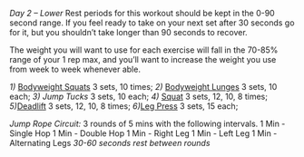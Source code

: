 *Day 2 – Lower*
Rest periods for this workout should be kept in the 0-90 second range. If you feel ready to take on your next set after 30 seconds go for it, but you shouldn’t take longer than 90 seconds to recover.

The weight you will want to use for each exercise will fall in the 70-85% range of your 1 rep max, and you’ll want to increase the weight you use from week to week whenever able.

*1)* [Bodyweight Squats](https://www.muscleandstrength.com/exercises/bodyweight-squat.html)
3 sets, 10 times;
*2)* [Bodyweight Lunges](https://www.muscleandstrength.com/exercises/bodyweight-walking-lunge.html)
3 sets, 10 each;
*3)* *Jump Tucks*
3 sets, 10 each;
*4)* [Squat](https://www.muscleandstrength.com/exercises/squat.html)
3 sets, 12, 10, 8 times;
*5)*[Deadlift](https://www.muscleandstrength.com/exercises/deadlifts.html)
3 sets, 12, 10, 8 times;
*6)*[Leg Press](https://www.muscleandstrength.com/exercises/45-degree-leg-press.html)
3 sets, 15 each;

*Jump Rope Circuit:*
3 rounds of 5 mins with the following intervals.
1 Min - Single Hop
1 Min - Double Hop
1 Min - Right Leg
1 Min - Left Leg
1 Min - Alternating Legs
_30-60 seconds rest between rounds_